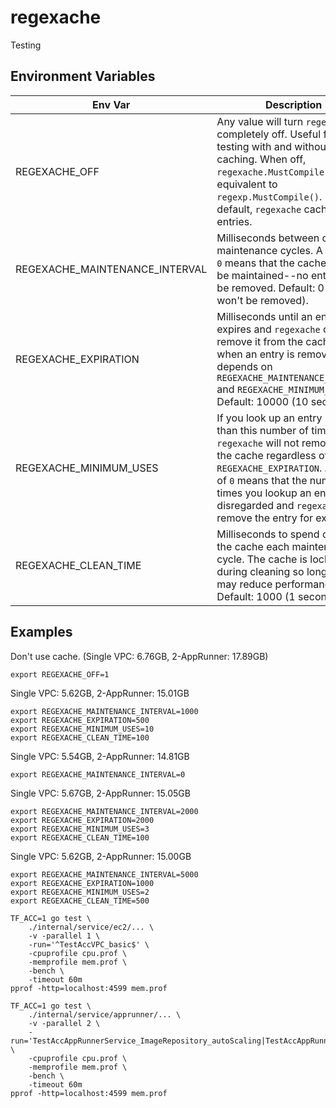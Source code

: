 # regexache
Testing

## Environment Variables

| Env Var | Description |
| --- | --- |
| REGEXACHE_OFF | Any value will turn `regexache` completely off. Useful for testing with and without caching. When off, `regexache.MustCompile()` is equivalent to `regexp.MustCompile()`. By default, `regexache` caches entries. |
| REGEXACHE_MAINTENANCE_INTERVAL | Milliseconds between cache maintenance cycles. A value of `0` means that the cache will not be maintained--no entries will be removed. Default: 0 (entries won't be removed). |
| REGEXACHE_EXPIRATION | Milliseconds until an entry expires and `regexache` can remove it from the cache. If and when an entry is removed also depends on `REGEXACHE_MAINTENANCE_INTERVAL` and `REGEXACHE_MINIMUM_USES`. Default: 10000 (10 seconds). |
| REGEXACHE_MINIMUM_USES | If you look up an entry more than this number of times, `regexache` will not remove it from the cache regardless of `REGEXACHE_EXPIRATION`. A value of `0` means that the number of times you lookup an entry is disregarded and `regexache` will remove the entry for expiration. |
| REGEXACHE_CLEAN_TIME | Milliseconds to spend cleaning the cache each maintenance cycle. The cache is locked during cleaning so longer times may reduce performance. Default: 1000 (1 second). |

## Examples

Don't use cache. (Single VPC: 6.76GB, 2-AppRunner: 17.89GB)

```
export REGEXACHE_OFF=1
```

Single VPC: 5.62GB, 2-AppRunner: 15.01GB

```
export REGEXACHE_MAINTENANCE_INTERVAL=1000
export REGEXACHE_EXPIRATION=500
export REGEXACHE_MINIMUM_USES=10
export REGEXACHE_CLEAN_TIME=100
```

Single VPC: 5.54GB, 2-AppRunner: 14.81GB

```
export REGEXACHE_MAINTENANCE_INTERVAL=0
```

Single VPC: 5.67GB, 2-AppRunner: 15.05GB

```
export REGEXACHE_MAINTENANCE_INTERVAL=2000
export REGEXACHE_EXPIRATION=2000
export REGEXACHE_MINIMUM_USES=3
export REGEXACHE_CLEAN_TIME=100
```

Single VPC: 5.62GB, 2-AppRunner: 15.00GB

```
export REGEXACHE_MAINTENANCE_INTERVAL=5000
export REGEXACHE_EXPIRATION=1000
export REGEXACHE_MINIMUM_USES=2
export REGEXACHE_CLEAN_TIME=500
```

```
TF_ACC=1 go test \
    ./internal/service/ec2/... \
    -v -parallel 1 \
    -run='^TestAccVPC_basic$' \
    -cpuprofile cpu.prof \
    -memprofile mem.prof \
    -bench \
    -timeout 60m
pprof -http=localhost:4599 mem.prof
```

```
TF_ACC=1 go test \
    ./internal/service/apprunner/... \
    -v -parallel 2 \
    -run='TestAccAppRunnerService_ImageRepository_autoScaling|TestAccAppRunnerService_ImageRepository_basic' \
    -cpuprofile cpu.prof \
    -memprofile mem.prof \
    -bench \
    -timeout 60m
pprof -http=localhost:4599 mem.prof
```
